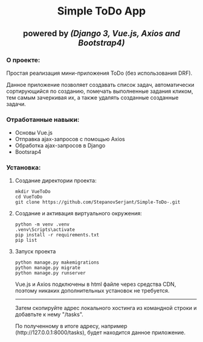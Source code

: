 <h1 style="text-align: center;">Simple ToDo App</b></h1>
<h2 style="text-align: center; margin-bottom: 20px;">powered by <i>(Django 3, Vue.js, Axios and Bootstrap4)</i></h2>

<h3><b>О проекте:</b></h3>
<p>Простая реализация мини-приложения ToDo (без использования DRF).</p>
<p>Данное приложение позволяет создавать список задач, автоматически сортирующийся по созданию, помечать выполненные задания кликом, тем самым зачеркивая их, а также удалять созданные созданные задачи.</p>

<h3><b>Отработанные навыки:</b></h3>
<ul>
    <li>Основы Vue.js</li>
    <li>Отправка ajax-запросов с помощью Axios</li>
    <li>Обработка ajax-запросов в Django</li>
    <li>Bootsrap4</li>
</ul>

<h3><b>Установка:</b></h3>
<ol>
<li>Создание директории проекта:</li>

    mkdir VueToDo
    cd VueToDo
    git clone https://github.com/StepanovSerjant/Simple-ToDo-.git

<li>Создание и активация виртуального окружения:</li>

    python -m venv .venv
    .venv\Scripts\activate
    pip install -r requirements.txt
    pip list

<li>Запуск проекта

    python manage.py makemigrations
    python manage.py migrate
    python manage.py runserver

</li>
<p>Vue.js и Axios подключены в html файле через средства CDN, поэтому никаких дополнительных установок не требуется.</p>
<hr>
<p>Затем скопируйте адрес локального хостинга из командной строки и добавтьте к нему "/tasks".</p>
<p>По полученному в итоге адресу, например (http://127.0.0.1:8000/tasks), будет находится данное приложение.</p>
</ol>



